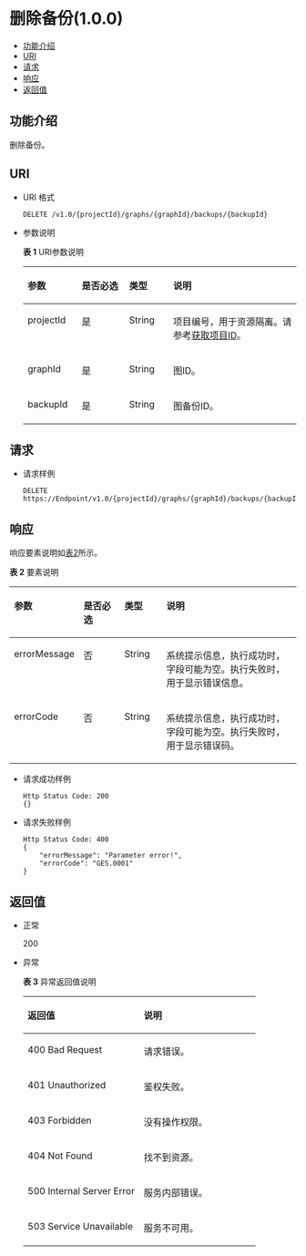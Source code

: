 # 删除备份\(1.0.0\)<a name="ges_03_0035"></a>

-   [功能介绍](#section46723750)
-   [URI](#section17860566)
-   [请求](#section26527371)
-   [响应](#section37419748)
-   [返回值](#section1233420)

## 功能介绍<a name="section46723750"></a>

删除备份。

## URI<a name="section17860566"></a>

-   URI 格式

    ```
    DELETE /v1.0/{projectId}/graphs/{graphId}/backups/{backupId}
    ```

-   参数说明

    **表 1**  URI参数说明

    <a name="table22512166173217"></a>
    <table><thead align="left"><tr id="row3796239173217"><th class="cellrowborder" valign="top" width="19.77%" id="mcps1.2.5.1.1"><p id="p17397344173227"><a name="p17397344173227"></a><a name="p17397344173227"></a>参数</p>
    </th>
    <th class="cellrowborder" valign="top" width="17.34%" id="mcps1.2.5.1.2"><p id="p67007647173227"><a name="p67007647173227"></a><a name="p67007647173227"></a>是否必选</p>
    </th>
    <th class="cellrowborder" valign="top" width="16.12%" id="mcps1.2.5.1.3"><p id="p58910322173227"><a name="p58910322173227"></a><a name="p58910322173227"></a>类型</p>
    </th>
    <th class="cellrowborder" valign="top" width="46.77%" id="mcps1.2.5.1.4"><p id="p7006786173227"><a name="p7006786173227"></a><a name="p7006786173227"></a>说明</p>
    </th>
    </tr>
    </thead>
    <tbody><tr id="row64854125173217"><td class="cellrowborder" valign="top" width="19.77%" headers="mcps1.2.5.1.1 "><p id="p1952759173227"><a name="p1952759173227"></a><a name="p1952759173227"></a>projectId</p>
    </td>
    <td class="cellrowborder" valign="top" width="17.34%" headers="mcps1.2.5.1.2 "><p id="p23955756173227"><a name="p23955756173227"></a><a name="p23955756173227"></a>是</p>
    </td>
    <td class="cellrowborder" valign="top" width="16.12%" headers="mcps1.2.5.1.3 "><p id="p61368061173227"><a name="p61368061173227"></a><a name="p61368061173227"></a>String</p>
    </td>
    <td class="cellrowborder" valign="top" width="46.77%" headers="mcps1.2.5.1.4 "><p id="p51708449194548"><a name="p51708449194548"></a><a name="p51708449194548"></a>项目编号，用于资源隔离。请参考<a href="获取项目ID.md">获取项目ID</a>。</p>
    </td>
    </tr>
    <tr id="row39111894173217"><td class="cellrowborder" valign="top" width="19.77%" headers="mcps1.2.5.1.1 "><p id="p45356364173227"><a name="p45356364173227"></a><a name="p45356364173227"></a>graphId</p>
    </td>
    <td class="cellrowborder" valign="top" width="17.34%" headers="mcps1.2.5.1.2 "><p id="p49986844173227"><a name="p49986844173227"></a><a name="p49986844173227"></a>是</p>
    </td>
    <td class="cellrowborder" valign="top" width="16.12%" headers="mcps1.2.5.1.3 "><p id="p22402573173227"><a name="p22402573173227"></a><a name="p22402573173227"></a>String</p>
    </td>
    <td class="cellrowborder" valign="top" width="46.77%" headers="mcps1.2.5.1.4 "><p id="p2669126173227"><a name="p2669126173227"></a><a name="p2669126173227"></a>图ID。</p>
    </td>
    </tr>
    <tr id="row63804940173217"><td class="cellrowborder" valign="top" width="19.77%" headers="mcps1.2.5.1.1 "><p id="p66745335173227"><a name="p66745335173227"></a><a name="p66745335173227"></a>backupId</p>
    </td>
    <td class="cellrowborder" valign="top" width="17.34%" headers="mcps1.2.5.1.2 "><p id="p37663053173227"><a name="p37663053173227"></a><a name="p37663053173227"></a>是</p>
    </td>
    <td class="cellrowborder" valign="top" width="16.12%" headers="mcps1.2.5.1.3 "><p id="p30808423173227"><a name="p30808423173227"></a><a name="p30808423173227"></a>String</p>
    </td>
    <td class="cellrowborder" valign="top" width="46.77%" headers="mcps1.2.5.1.4 "><p id="p12454317173227"><a name="p12454317173227"></a><a name="p12454317173227"></a>图备份ID。</p>
    </td>
    </tr>
    </tbody>
    </table>


## 请求<a name="section26527371"></a>

-   请求样例

    ```
    DELETE https://Endpoint/v1.0/{projectId}/graphs/{graphId}/backups/{backupId}
    ```


## 响应<a name="section37419748"></a>

响应要素说明如[表2](#table41670581173255)所示。

**表 2**  要素说明

<a name="table41670581173255"></a>
<table><thead align="left"><tr id="row62121963173255"><th class="cellrowborder" valign="top" width="15.98%" id="mcps1.2.5.1.1"><p id="p12290419173310"><a name="p12290419173310"></a><a name="p12290419173310"></a>参数</p>
</th>
<th class="cellrowborder" valign="top" width="15.6%" id="mcps1.2.5.1.2"><p id="p55999876173310"><a name="p55999876173310"></a><a name="p55999876173310"></a>是否必选</p>
</th>
<th class="cellrowborder" valign="top" width="15.040000000000001%" id="mcps1.2.5.1.3"><p id="p39696073173310"><a name="p39696073173310"></a><a name="p39696073173310"></a>类型</p>
</th>
<th class="cellrowborder" valign="top" width="53.38%" id="mcps1.2.5.1.4"><p id="p61265322173310"><a name="p61265322173310"></a><a name="p61265322173310"></a>说明</p>
</th>
</tr>
</thead>
<tbody><tr id="row50320231173255"><td class="cellrowborder" valign="top" width="15.98%" headers="mcps1.2.5.1.1 "><p id="p46796899173310"><a name="p46796899173310"></a><a name="p46796899173310"></a>errorMessage</p>
</td>
<td class="cellrowborder" valign="top" width="15.6%" headers="mcps1.2.5.1.2 "><p id="p32452490173310"><a name="p32452490173310"></a><a name="p32452490173310"></a>否</p>
</td>
<td class="cellrowborder" valign="top" width="15.040000000000001%" headers="mcps1.2.5.1.3 "><p id="p11406062173310"><a name="p11406062173310"></a><a name="p11406062173310"></a>String</p>
</td>
<td class="cellrowborder" valign="top" width="53.38%" headers="mcps1.2.5.1.4 "><p id="p51475830173310"><a name="p51475830173310"></a><a name="p51475830173310"></a>系统提示信息，执行成功时，字段可能为空。执行失败时，用于显示错误信息。</p>
</td>
</tr>
<tr id="row52391359173255"><td class="cellrowborder" valign="top" width="15.98%" headers="mcps1.2.5.1.1 "><p id="p12025573173310"><a name="p12025573173310"></a><a name="p12025573173310"></a>errorCode</p>
</td>
<td class="cellrowborder" valign="top" width="15.6%" headers="mcps1.2.5.1.2 "><p id="p34547384173310"><a name="p34547384173310"></a><a name="p34547384173310"></a>否</p>
</td>
<td class="cellrowborder" valign="top" width="15.040000000000001%" headers="mcps1.2.5.1.3 "><p id="p46874699173310"><a name="p46874699173310"></a><a name="p46874699173310"></a>String</p>
</td>
<td class="cellrowborder" valign="top" width="53.38%" headers="mcps1.2.5.1.4 "><p id="p38754246173310"><a name="p38754246173310"></a><a name="p38754246173310"></a>系统提示信息，执行成功时，字段可能为空。执行失败时，用于显示错误码。</p>
</td>
</tr>
</tbody>
</table>

-   请求成功样例

    ```
    Http Status Code: 200
    {}
    ```

-   请求失败样例

    ```
    Http Status Code: 400
    {
        "errorMessage": "Parameter error!",
        "errorCode": "GES.0001"
    }
    ```


## 返回值<a name="section1233420"></a>

-   正常

    200

-   异常

    **表 3**  异常返回值说明

    <a name="table21182911172628"></a>
    <table><thead align="left"><tr id="row22686601172628"><th class="cellrowborder" valign="top" width="50%" id="mcps1.2.3.1.1"><p id="p29113043172638"><a name="p29113043172638"></a><a name="p29113043172638"></a>返回值</p>
    </th>
    <th class="cellrowborder" valign="top" width="50%" id="mcps1.2.3.1.2"><p id="p9346244172638"><a name="p9346244172638"></a><a name="p9346244172638"></a>说明</p>
    </th>
    </tr>
    </thead>
    <tbody><tr id="row13233353172628"><td class="cellrowborder" valign="top" width="50%" headers="mcps1.2.3.1.1 "><p id="p50316832172638"><a name="p50316832172638"></a><a name="p50316832172638"></a>400 Bad Request</p>
    </td>
    <td class="cellrowborder" valign="top" width="50%" headers="mcps1.2.3.1.2 "><p id="p49131611172638"><a name="p49131611172638"></a><a name="p49131611172638"></a>请求错误。</p>
    </td>
    </tr>
    <tr id="row657300172628"><td class="cellrowborder" valign="top" width="50%" headers="mcps1.2.3.1.1 "><p id="p47920375172638"><a name="p47920375172638"></a><a name="p47920375172638"></a>401 Unauthorized</p>
    </td>
    <td class="cellrowborder" valign="top" width="50%" headers="mcps1.2.3.1.2 "><p id="p56345162172638"><a name="p56345162172638"></a><a name="p56345162172638"></a>鉴权失败。</p>
    </td>
    </tr>
    <tr id="row23989959172628"><td class="cellrowborder" valign="top" width="50%" headers="mcps1.2.3.1.1 "><p id="p4998764172638"><a name="p4998764172638"></a><a name="p4998764172638"></a>403 Forbidden</p>
    </td>
    <td class="cellrowborder" valign="top" width="50%" headers="mcps1.2.3.1.2 "><p id="p2246721172638"><a name="p2246721172638"></a><a name="p2246721172638"></a>没有操作权限。</p>
    </td>
    </tr>
    <tr id="row49197943172628"><td class="cellrowborder" valign="top" width="50%" headers="mcps1.2.3.1.1 "><p id="p27247364172638"><a name="p27247364172638"></a><a name="p27247364172638"></a>404 Not Found</p>
    </td>
    <td class="cellrowborder" valign="top" width="50%" headers="mcps1.2.3.1.2 "><p id="p59552853172638"><a name="p59552853172638"></a><a name="p59552853172638"></a>找不到资源。</p>
    </td>
    </tr>
    <tr id="row13744769172628"><td class="cellrowborder" valign="top" width="50%" headers="mcps1.2.3.1.1 "><p id="p61704332172638"><a name="p61704332172638"></a><a name="p61704332172638"></a>500 Internal Server Error</p>
    </td>
    <td class="cellrowborder" valign="top" width="50%" headers="mcps1.2.3.1.2 "><p id="p31994980172638"><a name="p31994980172638"></a><a name="p31994980172638"></a>服务内部错误。</p>
    </td>
    </tr>
    <tr id="row305099172628"><td class="cellrowborder" valign="top" width="50%" headers="mcps1.2.3.1.1 "><p id="p37564761172638"><a name="p37564761172638"></a><a name="p37564761172638"></a>503 Service Unavailable</p>
    </td>
    <td class="cellrowborder" valign="top" width="50%" headers="mcps1.2.3.1.2 "><p id="p22846801172638"><a name="p22846801172638"></a><a name="p22846801172638"></a>服务不可用。</p>
    </td>
    </tr>
    </tbody>
    </table>


